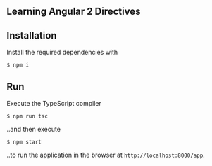 Learning Angular 2 Directives
---

## Installation

Install the required dependencies with

```
$ npm i
```

## Run

Execute the TypeScript compiler

```
$ npm run tsc
```

..and then execute

```
$ npm start
```

..to run the application in the browser at `http://localhost:8000/app`.